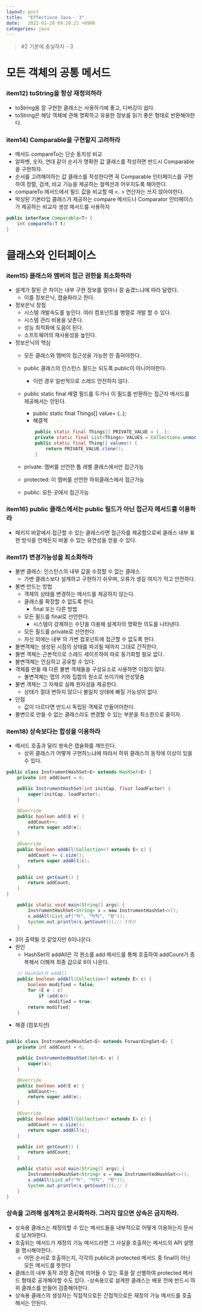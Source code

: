 ```yaml
---
layout: post
title:  "Effectivce Java - 3"
date:   2022-01-20 09:20:21 +0900
categories: java
---
```


> #2 기본에 충실하자 - 3

# 모든 객체의 공통 메서드

### item12) toString을 항상 재정의하라
- toString을 잘 구현한 클래스는 사용하기에 좋고, 디버깅이 쉽다.
- toString은 해당 객체에 관해 명확하고 유용한 정보를 읽기 좋은 형태로 반환해야한다.

### item14) Comparable을 구현할지 고려하라
- 메서드 compareTo는 단순 동치성 비교
- 알파벳, 숫자, 연대 같이 순서가 명확한 값 클래스를 작성하면 반드시 Comparable을 구현하자.
- 순서를 고려해야하는 값 클래스를 작성한다면 꼭 Comparable 인터페이스를 구현하여 정렬, 검색, 비교 기능을 제공하는 컬렉션과 어우지도록 해야한다.
- compareTo 메서드에서 필드 값을 비교할 때 <. > 연산자는 쓰지 않아야한다.
- 박싱된 기본타입 클래스가 제공하는 compare 메서드나 Comparator 인터페이스가 제공하는 비교자 생성 메서드를 사용하자

```java
public interface Comparable<T> {
    int compareTo(T t)
}
```

# 클래스와 인터페이스

### item15) 클래스와 멤버의 접근 권한을 최소화하라

- 설계가 잘된 큰 차이는 내부 구현 정보를 얼마나 잘 숨겼느냐에 따라 달렸다.
    - 이를 정보은닉, 캡슐화라고 한다.
- 정보은닉 장점
    - 시스템 개발속도를 높인다. 여러 컴포넌트를 병렬로 개발 할 수 있다.
    - 시스템 관리 비용을 낮춘다.
    - 성능 최적화에 도움이 된다.
    - 소프트웨어의 재사용성을 높인다.
- 정보은닉의 핵심
    - 모든 클래스와 멤버의 접근성을 가능한 한 좁혀야한다.
    - public 클래스의 인스턴스 필드는 되도록 public이 아니어야한다.
        - 이런 경우 일반적으로 스레드 안전하지 않다.
    - public static final 배열 필드를 두거나 이 필드를 반환하는 접근자 메서드를 제공해서는 안된다.
        - public static final Things[] value= {..};
        - 해결책

        ```java
            public static final Things[] PRIVATE_VALUE = {..};
            private static final List<Things> VALUES = Collections.unmodifieableList(Arrays.asList(PRIVATE_VALUE)) // 1
            public static final Thing[] values() {
                return PRIVATE_VALUE.clone();
            }
        ```

    - private: 멤버를 선언한 톱 레벨 클래스에서만 접근가능
    - protected: 이 멤버를 선언한 하위클래스에서 접근가능
    - public: 모든 곳에서 접근가능

### item16) public 클래스에서는 public 릴드가 아닌 접근자 메서드를 이용하라
- 패키지 바깥에서 접근할 수 있는 클래스라면 접근자를 제공함으로써 클래스 내부 표현 방식을 언제든지 바꿀 수 있는 유연성을 얻을 수 있다.


### item17) 변경가능성을 최소화하라
- 불변 클래스: 인스턴스의 내부 값을 수정할 수 없는 클래스
    - 가변 클래스보다 설계하고 구현하기 쉬우며, 오류가 생길 여지가 적고 안전하다.
- 불변 만드는 방법
    - 객체의 상태를 변경하는 메서드를 제공하지 않는다.
    - 클래스를 확장할 수 없도록 한다.
        - final 또는 다른 방법
    - 모든 필드를 final로 선언한다.
        - 시스템이 강제하는 수단을 이용해 설계자의 명확한 의도를 나타낸다.
    - 모든 필드를 private로 선언한다.
    - 자신 외에는 내부 의 가변 컴포넌트에 접근할 수 없도록 한다.
- 불변객체는 생성된 시점의 상태를 파괴될 때까지 그대로 간직한다.
- 불변 객체는 근본적으로 스레드 세이프하여 따로 동기화할 필요 없다.
- 불변객체는 안심하고 공유할 수 있다.
- 객체를 만들 때 다른 불변 객체들을 구성요소로 사용하면 이점이 많다.
    - 불변객체는 맵의 키와 집합의 원소로 쓰이기에 안성맞춤
- 불변 객체는 그 자체로 실패 원자성을 제공한다.
    - 상태가 절대 변하지 않으니 불일치 상태에 빠질 가능성이 없다.
- 단점
    - 값이 다르다면 반드시 독립된 객체로 만들어야한다.
- 불변으로 만들 수 없는 클래스라도 변경할 수 있는 부분을 최소한으로 줄이자.

### item18) 상속보다는 합성을 이용하라
- 메서드 호출과 달리 쌍속은 캡슐화를 깨뜨린다.
    - 상위 클래스가 어떻게 구현하느냐에 따라서 하위 클래스의 동작에 이상이 있을 수 있다.

```java
public class InstrumentHashSet<E> extends HashSet<E> {
    private int addCount = 0;

    public InstrumentHashSet(int initCap, float loadFactor) {
        super(initCap, loadFactor);
    }

    @Override
    public boolean add(E e) {
        addCount++;
        return super.add(e);
    }

    @Override
    public boolean addAll(Collection<? extends E> c) {
        addCount += c.size();
        return super.addAll(c);
    }

    public int getCount() {
        return addCount;
    }
}

    public static void main(String[] args) {
        InstrumentHashSet<String> s = new InstrumentHashSet<>();
        s.addAll(List.of("틱", "틱틱", "펑")); 
        System.out.println(s.getCount());// 3예상
    }

```

- 3이 출력될 것  같았지만 6이나온다.
- 원인
    - HashSet의 addAll은 각 원소를 add 메서드를 통해 호출하여 addCount가 중복해서 더해져 최종 갑으로 6이 나온다.   
```java
    // HashSet의 addAll
    public boolean addAll(Collection<? extends E> c) {
        boolean modified = false;
        for (E e : c)
            if (add(e))
                modified = true;
        return modified;
    }

```

- 해결 (컴포지션)   

```java

public class InstrumentedHashSet<E> extends ForwardingSet<E> {
    private int addCount = 0;

    public InstrumentedHashSet(Set<E> s) {
        super(s);
    }

    @Override
    public boolean add(E e) {
        addCount++;
        return super.add(e);
    }

    @Override
    public boolean addAll(Collection<? extends E> c) {
        addCount += c.size();
        return super.addAll(c);
    }

    public int getCount() {
        return addCount;
    }

    public static void main(String[] args) {
        InstrumentedHashSet<String> s = new InstrumentedHashSet<>();
        s.addAll(List.of("틱", "틱틱", "펑"));
        System.out.println(s.getCount());// 3
    }
}

```

### 상속을 고려해 설계하고 문서화하라. 그러지 않으면 상속은 금지하라.
- 상속용 클래스는 재정의할 수 있는 메서드들을 내부적으로 어떻게 이용하는지 문서로 남겨야한다.
- 호출되는 메서드가 재정의 기능 메서드라면 그 사실을 호출하는 메서드의 API 설명을 명시해야한다.
    - 어떤 순서로 호출하는지, 각각의 public과 protected 메서드 중 final이 아닌 모든 메서드를 뜻한다
- 클래스의 내부 동작 과정 중간에 끼어들 수 있는 훅을 잘 선별하여 protected 메서드 형태로 공개해야할 수도 있다.
-상속용으로 설계한 클래스는 배포 전에 반드시 하위 클래스를 만들어 검증해야한다.
- 상속용 클래스의 생성자는 직접적으로든 간접적으로든 재정의 가능 메서드를 호출해서는 안된다.
